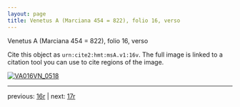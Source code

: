 ```yaml
---
layout: page
title: Venetus A (Marciana 454 = 822), folio 16, verso
---
```


Venetus A (Marciana 454 = 822), folio 16, verso

Cite this object as `urn:cite2:hmt:msA.v1:16v`.  The full image is linked to a citation tool you can use to cite regions of the image.

[![VA016VN_0518](http://www.homermultitext.org/iipsrv?IIIF=/project/homer/pyramidal/deepzoom/hmt/vaimg/2017a/VA016VN_0518.tif/full/800,/0/default.jpg)](http://www.homermultitext.org/ict2/?urn=urn:cite2:hmt:vaimg.2017a:VA016VN_0518) 

---

previous:  [16r](../16r/) | next: [17r](../17r/)